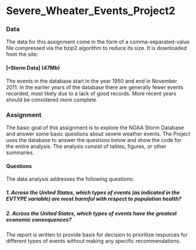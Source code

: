 # Severe_Wheater_Events_Project2
### Data

The data for this assignment come in the form of a comma-separated-value file compressed via the bzip2 algorithm to reduce its size. It is downloaded from the site:
#### [•Storm Data] (47Mb)


The events in the database start in the year 1950 and end in November 2011. In the earlier years of the database there are generally fewer events recorded, most likely due to a lack of good records. More recent years should be considered more complete.

### Assignment

The basic goal of this assignment is to explore the NOAA Storm Database and answer some basic questions about severe weather events. The Project uses the database to answer the questions below and show the code for the entire analysis. The analysis consist of tables, figures, or other summaries. 

#### Questions

The data analysis addresses the following questions:

##### 1. Across the United States, which types of events (as indicated in the EVTYPE variable) are most harmful with respect to population health?
##### 2. Across the United States, which types of events have the greatest economic consequences?

The report is written to provide basis for decision to prioritize respurces for different types of events without making any specific recommendations.


